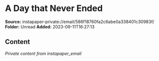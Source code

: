 # A Day that Never Ended

**Source:** instapaper-private://email/586f18760fa2c6abe0a338401c30983f/
**Folder:** Unread
**Added:** 2023-09-11T16:27:13




## Content
*Private content from instapaper_email*
